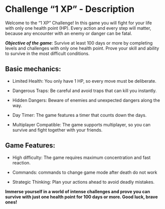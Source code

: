# **Challenge “1 XP” - Description**

Welcome to the “1 XP” Challenge! In this game you will fight for your life with only one health point (HP). Every action and every step will matter, because any encounter with an enemy or danger can be fatal.

**_Objective of the game_**: Survive at least 100 days or more by completing levels and challenges with only one health point. Prove your skill and ability to survive in the most difficult conditions.

## Basic mechanics:

- Limited Health: You only have 1 HP, so every move must be deliberate.

- Dangerous Traps: Be careful and avoid traps that can kill you instantly.

- Hidden Dangers: Beware of enemies and unexpected dangers along the way.

- Day Timer: The game features a timer that counts down the days.

- Multiplayer Compatible: The game supports multiplayer, so you can survive and fight together with your friends.

## Game Features:

- High difficulty: The game requires maximum concentration and fast reaction.

- Commands: commands to change game mode after death do not work

- Strategic Thinking: Plan your actions ahead to avoid deadly mistakes.

**Immerse yourself in a world of intense challenges and prove you can survive with just one health point for 100 days or more. Good luck, brave ones!**